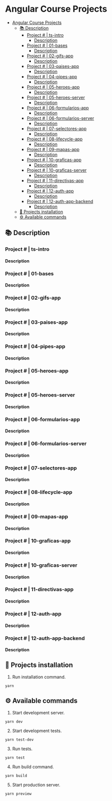 # Angular Course Projects

- [Angular Course Projects](#angular-course-projects)
  - [📚 Description](#-description)
    - [Project # | ts-intro](#project---ts-intro)
      - [Description](#description)
    - [Project # | 01-bases](#project---01-bases)
      - [Description](#description-1)
    - [Project # | 02-gifs-app](#project---02-gifs-app)
      - [Description](#description-2)
    - [Project # | 03-paises-app](#project---03-paises-app)
      - [Description](#description-3)
    - [Project # | 04-pipes-app](#project---04-pipes-app)
      - [Description](#description-4)
    - [Project # | 05-heroes-app](#project---05-heroes-app)
      - [Description](#description-5)
    - [Project # | 05-heroes-server](#project---05-heroes-server)
      - [Description](#description-6)
    - [Project # | 06-formularios-app](#project---06-formularios-app)
      - [Description](#description-7)
    - [Project # | 06-formularios-server](#project---06-formularios-server)
      - [Description](#description-8)
    - [Project # | 07-selectores-app](#project---07-selectores-app)
      - [Description](#description-9)
    - [Project # | 08-lifecycle-app](#project---08-lifecycle-app)
      - [Description](#description-10)
    - [Project # | 09-mapas-app](#project---09-mapas-app)
      - [Description](#description-11)
    - [Project # | 10-graficas-app](#project---10-graficas-app)
      - [Description](#description-12)
    - [Project # | 10-graficas-server](#project---10-graficas-server)
      - [Description](#description-13)
    - [Project # | 11-directivas-app](#project---11-directivas-app)
      - [Description](#description-14)
    - [Project # | 12-auth-app](#project---12-auth-app)
      - [Description](#description-15)
    - [Project # | 12-auth-app-backend](#project---12-auth-app-backend)
      - [Description](#description-16)
  - [🎹 Projects installation](#-projects-installation)
  - [⚙️ Available commands](#️-available-commands)

## 📚 Description

### Project # | ts-intro

#### Description

### Project # | 01-bases

#### Description

### Project # | 02-gifs-app

#### Description

### Project # | 03-paises-app

#### Description

### Project # | 04-pipes-app

#### Description

### Project # | 05-heroes-app

#### Description

### Project # | 05-heroes-server

#### Description

### Project # | 06-formularios-app

#### Description

### Project # | 06-formularios-server

#### Description

### Project # | 07-selectores-app

#### Description

### Project # | 08-lifecycle-app

#### Description

### Project # | 09-mapas-app

#### Description

### Project # | 10-graficas-app

#### Description

### Project # | 10-graficas-server

#### Description

### Project # | 11-directivas-app

#### Description

### Project # | 12-auth-app

#### Description

### Project # | 12-auth-app-backend

#### Description

## 🎹 Projects installation

1. Run installation command.

```
yarn
```

## ⚙️ Available commands

1. Start development server.

```
yarn dev
```

2. Start development tests.

```
yarn test-dev
```

3. Run tests.

```
yarn test
```

4. Run build command.

```
yarn build
```

5. Start production server.

```
yarn preview
```
